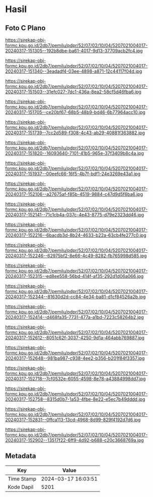 # Hasil

## Foto C Plano

https://sirekap-obj-formc.kpu.go.id/2db7/pemilu/pdpr/52/07/02/10/04/5207021004017-20240317-151305--192b8dbe-ba61-4017-9d13-37709acb2fc4.jpg

https://sirekap-obj-formc.kpu.go.id/2db7/pemilu/pdpr/52/07/02/10/04/5207021004017-20240317-151340--3eadadf4-03ee-4898-a871-12c44117f04d.jpg

https://sirekap-obj-formc.kpu.go.id/2db7/pemilu/pdpr/52/07/02/10/04/5207021004017-20240317-151503--31efc027-7dc1-436a-8ea2-58cf5d46fba6.jpg

https://sirekap-obj-formc.kpu.go.id/2db7/pemilu/pdpr/52/07/02/10/04/5207021004017-20240317-151705--ce20bf67-68b5-48b9-bd46-6b77964acc10.jpg

https://sirekap-obj-formc.kpu.go.id/2db7/pemilu/pdpr/52/07/02/10/04/5207021004017-20240317-151739--7cc2d589-f308-4c43-ab29-40881f363882.jpg

https://sirekap-obj-formc.kpu.go.id/2db7/pemilu/pdpr/52/07/02/10/04/5207021004017-20240317-151820--16093640-7101-41b5-965e-37f3409b8c4a.jpg

https://sirekap-obj-formc.kpu.go.id/2db7/pemilu/pdpr/52/07/02/10/04/5207021004017-20240317-151937--00eefc66-16f5-4b7f-bdf1-24e3269e43a1.jpg

https://sirekap-obj-formc.kpu.go.id/2db7/pemilu/pdpr/52/07/02/10/04/5207021004017-20240317-152106--a27675af-f85b-4519-9884-c47d9d5f6ba6.jpg

https://sirekap-obj-formc.kpu.go.id/2db7/pemilu/pdpr/52/07/02/10/04/5207021004017-20240317-152141--71c1cb4a-037c-4e43-8775-d79e2323dd46.jpg

https://sirekap-obj-formc.kpu.go.id/2db7/pemilu/pdpr/52/07/02/10/04/5207021004017-20240317-152216--6bacdb3d-8b24-4633-b22a-63cb4fe277c0.jpg

https://sirekap-obj-formc.kpu.go.id/2db7/pemilu/pdpr/52/07/02/10/04/5207021004017-20240317-152246--62975bf2-8e66-4c49-8282-fb765998d585.jpg

https://sirekap-obj-formc.kpu.go.id/2db7/pemilu/pdpr/52/07/02/10/04/5207021004017-20240317-152315--ed8ee558-56bd-414f-af35-292d1d06a066.jpg

https://sirekap-obj-formc.kpu.go.id/2db7/pemilu/pdpr/52/07/02/10/04/5207021004017-20240317-152344--81630d2d-cc84-4e34-ba81-d1cf84526a2b.jpg

https://sirekap-obj-formc.kpu.go.id/2db7/pemilu/pdpr/52/07/02/10/04/5207021004017-20240317-152414--d468fa35-7731-477a-a1bd-7223c58264b2.jpg

https://sirekap-obj-formc.kpu.go.id/2db7/pemilu/pdpr/52/07/02/10/04/5207021004017-20240317-152612--8051c62f-3037-4250-9d1a-464abb769887.jpg

https://sirekap-obj-formc.kpu.go.id/2db7/pemilu/pdpr/52/07/02/10/04/5207021004017-20240317-152648--981ba987-c938-4ee2-b356-b201f84f3357.jpg

https://sirekap-obj-formc.kpu.go.id/2db7/pemilu/pdpr/52/07/02/10/04/5207021004017-20240317-152718--7cf0532e-6055-4598-8e78-a43884998dd7.jpg

https://sirekap-obj-formc.kpu.go.id/2db7/pemilu/pdpr/52/07/02/10/04/5207021004017-20240317-152758--8315d0b7-1a53-4fbe-8e22-e5ec7b49dddd.jpg

https://sirekap-obj-formc.kpu.go.id/2db7/pemilu/pdpr/52/07/02/10/04/5207021004017-20240317-152831--0ffca113-13cd-4968-8d99-829f4192d7d6.jpg

https://sirekap-obj-formc.kpu.go.id/2db7/pemilu/pdpr/52/07/02/10/04/5207021004017-20240317-152902--13517f22-6ff9-4d92-b688-c20c3668769a.jpg


## Metadata

| Key        | Value               |
| ---------- | ------------------- |
| Time Stamp | 2024-03-17 16:03:51 |
| Kode Dapil | 5201                |



